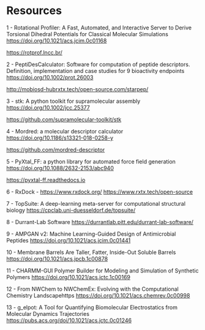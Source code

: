 # Resources

1 - Rotational Profiler: A Fast, Automated, and Interactive Server to Derive Torsional Dihedral Potentials for Classical Molecular Simulations
https://doi.org/10.1021/acs.jcim.0c01168

https://rotprof.lncc.br/

2 - PeptiDesCalculator: Software for computation of peptide descriptors. Definition, implementation and case studies for 9 bioactivity endpoints
https://doi.org/10.1002/prot.26003

http://mobiosd-hubrxtx.tech/open-source.com/starpep/

3 - stk: A python toolkit for supramolecular assembly
https://doi.org/10.1002/jcc.25377

https://github.com/supramolecular-toolkit/stk

4 - Mordred: a molecular descriptor calculator
https://doi.org/10.1186/s13321-018-0258-y

https://github.com/mordred-descriptor

5 - PyXtal_FF: a python library for automated force field generation
https://doi.org/10.1088/2632-2153/abc940

https://pyxtal-ff.readthedocs.io

6 - RxDock - https://www.rxdock.org/
https://www.rxtx.tech/open-source

7 - TopSuite: A deep-learning meta-server for computational structural biology
https://cpclab.uni-duesseldorf.de/topsuite/

8 - Durrant-Lab Software
https://durrantlab.pitt.edu/durrant-lab-software/

9 - AMPGAN v2: Machine Learning-Guided Design of Antimicrobial Peptides
https://doi.org/10.1021/acs.jcim.0c01441

10 - Membrane Barrels Are Taller, Fatter, Inside-Out Soluble Barrels
https://doi.org/10.1021/acs.jpcb.1c00878

11 - CHARMM-GUI Polymer Builder for Modeling and Simulation of Synthetic Polymers
https://doi.org/10.1021/acs.jctc.1c00169

12 - From NWChem to NWChemEx: Evolving with the Computational Chemistry Landscapehttps
https://doi.org/10.1021/acs.chemrev.0c00998

13 - g_elpot: A Tool for Quantifying Biomolecular Electrostatics from Molecular Dynamics Trajectories
https://pubs.acs.org/doi/10.1021/acs.jctc.0c01246
